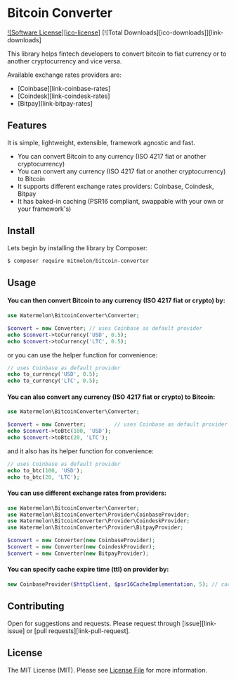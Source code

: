 # Bitcoin Converter

[![Software License][ico-license]](LICENSE)
[![Total Downloads][ico-downloads]][link-downloads]

This library helps fintech developers to convert bitcoin to fiat currency or to another cryptocurrency and vice versa.

Available exchange rates providers are:
* [Coinbase][link-coinbase-rates]
* [Coindesk][link-coindesk-rates]
* [Bitpay][link-bitpay-rates]

## Features

It is simple, lightweight, extensible, framework agnostic and fast.

* You can convert Bitcoin to any currency (ISO 4217 fiat or another cryptocurrency)
* You can convert any currency (ISO 4217 fiat or another cryptocurrency) to Bitcoin
* It supports different exchange rates providers: Coinbase, Coindesk, Bitpay
* It has baked-in caching (PSR16 compliant, swappable with your own or your framework's)

## Install

Lets begin by installing the library by Composer:

``` bash
$ composer require mitmelon/bitcoin-converter
```

## Usage

#### You can then convert Bitcoin to any currency (ISO 4217 fiat or crypto) by:

``` php
use Watermelon\BitcoinConverter\Converter;

$convert = new Converter; // uses Coinbase as default provider
echo $convert->toCurrency('USD', 0.5);
echo $convert->toCurrency('LTC', 0.5);
```

or you can use the helper function for convenience:

``` php
// uses Coinbase as default provider
echo to_currency('USD', 0.5);
echo to_currency('LTC', 0.5);
```

#### You can also convert any currency (ISO 4217 fiat or crypto) to Bitcoin:

``` php
use Watermelon\BitcoinConverter\Converter;

$convert = new Converter;         // uses Coinbase as default provider
echo $convert->toBtc(100, 'USD');
echo $convert->toBtc(20, 'LTC');
```

and it also has its helper function for convenience:

``` php
// uses Coinbase as default provider
echo to_btc(100, 'USD');
echo to_btc(20, 'LTC');
```

#### You can use different exchange rates from providers:

``` php
use Watermelon\BitcoinConverter\Converter;
use Watermelon\BitcoinConverter\Provider\CoinbaseProvider;
use Watermelon\BitcoinConverter\Provider\CoindeskProvider;
use Watermelon\BitcoinConverter\Provider\BitpayProvider;

$convert = new Converter(new CoinbaseProvider);
$convert = new Converter(new CoindeskProvider);
$convert = new Converter(new BitpayProvider);
```
#### You can specify cache expire time (ttl) on provider by:

``` php
new CoinbaseProvider($httpClient, $psr16CacheImplementation, 5); // cache expires in 5mins, defaults to 60mins
```

## Contributing

Open for suggestions and requests. Please request through [issue][link-issue] or [pull requests][link-pull-request].

## License

The MIT License (MIT). Please see [License File](LICENSE) for more information.